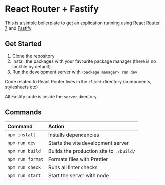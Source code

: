 # React Router + Fastify

This is a simple boilerplate to get an application running using [React Router 7](https://reactrouter.com/home)
and [Fastify](https://fastify.dev/)

## Get Started

1. Clone the repository
2. Install the packages with your favourite package manager (there is no
   lockfile by default)
3. Run the development server with `<package manager> run dev`

Code related to React Router lives in the `client` directory (components,
stylesheets etc)

All Fastify code is inside the `server` directory

## Commands

| Command          | Action                                   |
| :--------------- | :--------------------------------------- |
| `npm install`    | Installs dependencies                    |
| `npm run dev`    | Starts the vite development server       |
| `npm run build`  | Builds the production site to `./build/` |
| `npm run format` | Formats files with Prettier              |
| `npm run check`  | Runs all linter checks                   |
| `npm run start`  | Start the server with node               |
